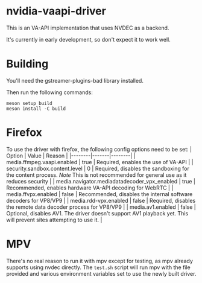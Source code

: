 # nvidia-vaapi-driver

This is an VA-API implementation that uses NVDEC as a backend.

It's currently in early development, so don't expect it to work well.

# Building

You'll need the gstreamer-plugins-bad library installed.

Then run the following commands:
```
meson setup build
meson install -C build
```

# Firefox

To use the driver with firefox, the following config options need to be set:
| Option | Value | Reason |
|--------|-------|--------|
| media.ffmpeg.vaapi.enabled | true | Required, enables the use of VA-API |
| security.sandbox.content.level | 0 | Required, disables the sandboxing for the content process. *Note* This is not recommended for general use as it reduces security | 
| media.navigator.mediadatadecoder_vpx_enabled | true | Recommended, enables hardware VA-API decoding for WebRTC |
| media.ffvpx.enabled | false | Recommended, disables the internal software decoders for VP8/VP9 |
| media.rdd-vpx.enabled | false | Required, disables the remote data decoder process for VP8/VP9 |
| media.av1.enabled | false | Optional, disables AV1. The driver doesn't support AV1 playback yet. This will prevent sites attempting to use it. |

# MPV

There's no real reason to run it with mpv except for testing, as mpv already supports using nvdec directly. The `test.sh` script will run mpv with the file provided and various environment variables set to use the newly built driver.

